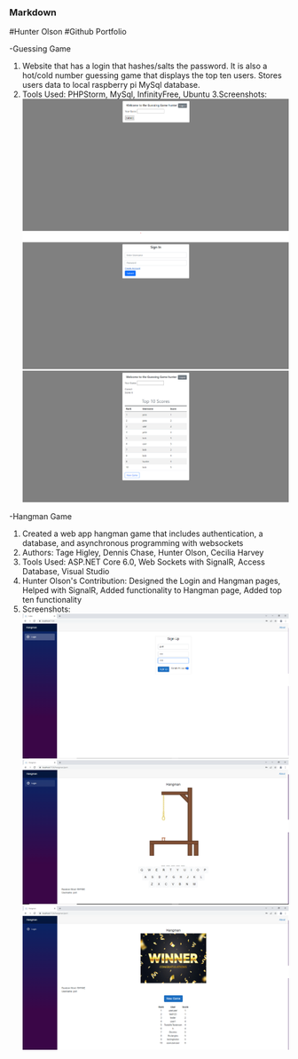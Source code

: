 <!-- ## Welcome to GitHub Pages

You can use the [editor on GitHub](https://github.com/16holson/16holson.github.io/edit/main/index.md) to maintain and preview the content for your website in Markdown files.

Whenever you commit to this repository, GitHub Pages will run [Jekyll](https://jekyllrb.com/) to rebuild the pages in your site, from the content in your Markdown files.

### Markdown

Markdown is a lightweight and easy-to-use syntax for styling your writing. It includes conventions for

```markdown
Syntax highlighted code block

# Header 1
## Header 2
### Header 3

- Bulleted
- List

1. Numbered
2. List

**Bold** and _Italic_ and `Code` text

[Link](url) and ![Image](src)
```

For more details see [Basic writing and formatting syntax](https://docs.github.com/en/github/writing-on-github/getting-started-with-writing-and-formatting-on-github/basic-writing-and-formatting-syntax).

### Jekyll Themes

Your Pages site will use the layout and styles from the Jekyll theme you have selected in your [repository settings](https://github.com/16holson/16holson.github.io/settings/pages). The name of this theme is saved in the Jekyll `_config.yml` configuration file.

### Support or Contact

Having trouble with Pages? Check out our [documentation](https://docs.github.com/categories/github-pages-basics/) or [contact support](https://support.github.com/contact) and we’ll help you sort it out. -->
### Markdown
#Hunter Olson
#Github Portfolio

-Guessing Game
1. Website that has a login that hashes/salts the password. It is also a hot/cold number guessing game that displays the top ten users. Stores users data to local raspberry pi MySql database.
2. Tools Used: PHPStorm, MySql, InfinityFree, Ubuntu
3.Screenshots:
![Image](images/guessinggameone.png)
![Image](images/guessinggametwo.png)
![Image](images/guessinggamethree.png)

-Hangman Game
1. Created a web app hangman game that includes authentication, a database, and asynchronous programming with websockets
2. Authors: Tage Higley, Dennis Chase, Hunter Olson, Cecilia Harvey
3. Tools Used: ASP.NET Core 6.0, Web Sockets with SignalR, Access Database, Visual Studio
4. Hunter Olson's Contribution: Designed the Login and Hangman pages, Helped with SignalR, Added functionality to Hangman page, Added top ten functionality
5. Screenshots:
![Image](images/hangmanone.png)
![Image](images/hangmantwo.png)
![Image](images/hangmanthree.png)
